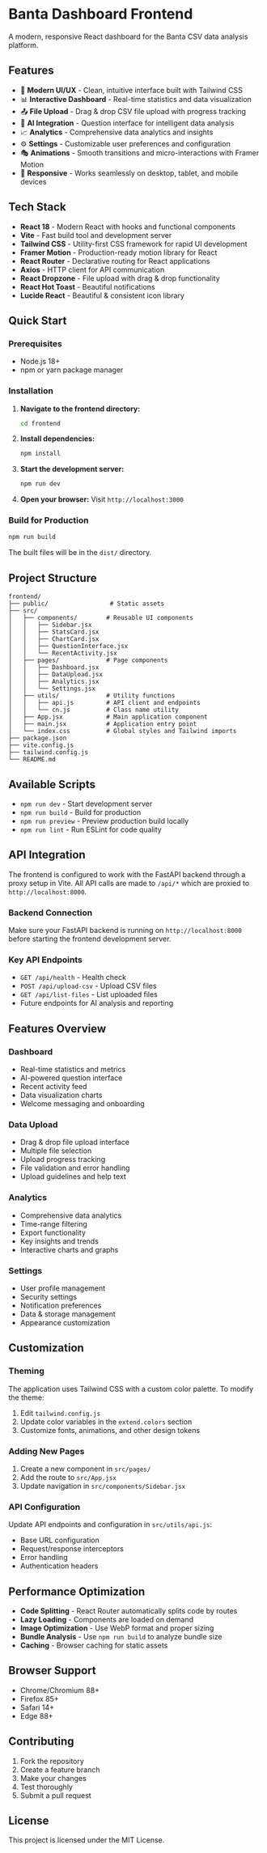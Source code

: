 # Banta Dashboard Frontend

A modern, responsive React dashboard for the Banta CSV data analysis platform.

## Features

- 🎨 **Modern UI/UX** - Clean, intuitive interface built with Tailwind CSS
- 📊 **Interactive Dashboard** - Real-time statistics and data visualization
- 📤 **File Upload** - Drag & drop CSV file upload with progress tracking
- 🤖 **AI Integration** - Question interface for intelligent data analysis
- 📈 **Analytics** - Comprehensive data analytics and insights
- ⚙️ **Settings** - Customizable user preferences and configuration
- 🎭 **Animations** - Smooth transitions and micro-interactions with Framer Motion
- 📱 **Responsive** - Works seamlessly on desktop, tablet, and mobile devices

## Tech Stack

- **React 18** - Modern React with hooks and functional components
- **Vite** - Fast build tool and development server
- **Tailwind CSS** - Utility-first CSS framework for rapid UI development
- **Framer Motion** - Production-ready motion library for React
- **React Router** - Declarative routing for React applications
- **Axios** - HTTP client for API communication
- **React Dropzone** - File upload with drag & drop functionality
- **React Hot Toast** - Beautiful notifications
- **Lucide React** - Beautiful & consistent icon library

## Quick Start

### Prerequisites

- Node.js 18+ 
- npm or yarn package manager

### Installation

1. **Navigate to the frontend directory:**
   ```bash
   cd frontend
   ```

2. **Install dependencies:**
   ```bash
   npm install
   ```

3. **Start the development server:**
   ```bash
   npm run dev
   ```

4. **Open your browser:**
   Visit `http://localhost:3000`

### Build for Production

```bash
npm run build
```

The built files will be in the `dist/` directory.

## Project Structure

```
frontend/
├── public/                 # Static assets
├── src/
│   ├── components/        # Reusable UI components
│   │   ├── Sidebar.jsx
│   │   ├── StatsCard.jsx
│   │   ├── ChartCard.jsx
│   │   ├── QuestionInterface.jsx
│   │   └── RecentActivity.jsx
│   ├── pages/             # Page components
│   │   ├── Dashboard.jsx
│   │   ├── DataUpload.jsx
│   │   ├── Analytics.jsx
│   │   └── Settings.jsx
│   ├── utils/             # Utility functions
│   │   ├── api.js         # API client and endpoints
│   │   └── cn.js          # Class name utility
│   ├── App.jsx            # Main application component
│   ├── main.jsx           # Application entry point
│   └── index.css          # Global styles and Tailwind imports
├── package.json
├── vite.config.js
├── tailwind.config.js
└── README.md
```

## Available Scripts

- `npm run dev` - Start development server
- `npm run build` - Build for production
- `npm run preview` - Preview production build locally
- `npm run lint` - Run ESLint for code quality

## API Integration

The frontend is configured to work with the FastAPI backend through a proxy setup in Vite. All API calls are made to `/api/*` which are proxied to `http://localhost:8000`.

### Backend Connection

Make sure your FastAPI backend is running on `http://localhost:8000` before starting the frontend development server.

### Key API Endpoints

- `GET /api/health` - Health check
- `POST /api/upload-csv` - Upload CSV files
- `GET /api/list-files` - List uploaded files
- Future endpoints for AI analysis and reporting

## Features Overview

### Dashboard
- Real-time statistics and metrics
- AI-powered question interface
- Recent activity feed
- Data visualization charts
- Welcome messaging and onboarding

### Data Upload
- Drag & drop file upload interface
- Multiple file selection
- Upload progress tracking
- File validation and error handling
- Upload guidelines and help text

### Analytics
- Comprehensive data analytics
- Time-range filtering
- Export functionality
- Key insights and trends
- Interactive charts and graphs

### Settings
- User profile management
- Security settings
- Notification preferences
- Data & storage management
- Appearance customization

## Customization

### Theming

The application uses Tailwind CSS with a custom color palette. To modify the theme:

1. Edit `tailwind.config.js`
2. Update color variables in the `extend.colors` section
3. Customize fonts, animations, and other design tokens

### Adding New Pages

1. Create a new component in `src/pages/`
2. Add the route to `src/App.jsx`
3. Update navigation in `src/components/Sidebar.jsx`

### API Configuration

Update API endpoints and configuration in `src/utils/api.js`:

- Base URL configuration
- Request/response interceptors
- Error handling
- Authentication headers

## Performance Optimization

- **Code Splitting** - React Router automatically splits code by routes
- **Lazy Loading** - Components are loaded on demand
- **Image Optimization** - Use WebP format and proper sizing
- **Bundle Analysis** - Use `npm run build` to analyze bundle size
- **Caching** - Browser caching for static assets

## Browser Support

- Chrome/Chromium 88+
- Firefox 85+
- Safari 14+
- Edge 88+

## Contributing

1. Fork the repository
2. Create a feature branch
3. Make your changes
4. Test thoroughly
5. Submit a pull request

## License

This project is licensed under the MIT License.
